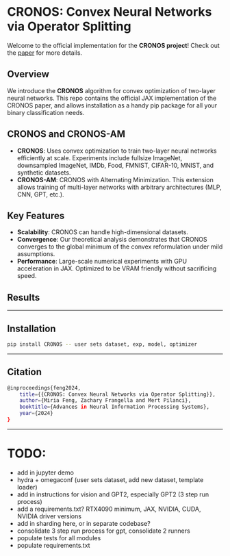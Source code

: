 # CRONOS: Convex Neural Networks via Operator Splitting

Welcome to the official implementation for the **CRONOS project**! Check out the [paper](https://arxiv.org/abs/2411.01088) for more details.

## Overview

We introduce the **CRONOS** algorithm for convex optimization of two-layer neural networks. This repo contains the official JAX implementation of the CRONOS paper, and allows installation as a handy pip package for all your binary classification needs.

## CRONOS and CRONOS-AM

- **CRONOS**: Uses convex optimization to train two-layer neural networks efficiently at scale. Experiments include fullsize ImageNet, downsampled ImageNet, IMDb, Food, FMNIST, CIFAR-10, MNIST, and synthetic datasets.
- **CRONOS-AM**: CRONOS with Alternating Minimization. This extension allows training of multi-layer networks with arbitrary architectures (MLP, CNN, GPT, etc.).

## Key Features

- **Scalability**: CRONOS can handle high-dimensional datasets.
- **Convergence**: Our theoretical analysis demonstrates that CRONOS converges to the global minimum of the convex reformulation under mild assumptions.
- **Performance**: Large-scale numerical experiments with GPU acceleration in JAX. Optimized to be VRAM friendly without sacrificing speed. 

## Results

---

## Installation

```bash
pip install CRONOS -- user sets dataset, exp, model, optimizer
```
---

## Citation

```bash
@inproceedings{feng2024,
    title={{CRONOS: Convex Neural Networks via Operator Splitting}},
    author={Miria Feng, Zachary Frangella and Mert Pilanci},
    booktitle={Advances in Neural Information Processing Systems},
    year={2024}
}
```
---

# TODO: 
- add in jupyter demo
- hydra + omegaconf (user sets dataset, add new dataset, template loader)
- add in instructions for vision and GPT2, especially GPT2 (3 step run process)
- add a requirements.txt? RTX4090 minimum, JAX, NVIDIA, CUDA, NVIDIA driver versions
- add in sharding here, or in separate codebase? 
- consolidate 3 step run process for gpt, consolidate 2 runners
- populate tests for all modules
- populate requirements.txt
